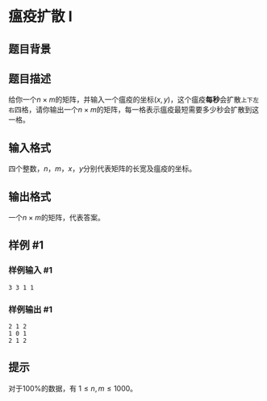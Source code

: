 # 瘟疫扩散 I

## 题目背景

## 题目描述

给你一个$n × m$的矩阵，并输入一个瘟疫的坐标$(x, y)$，这个瘟疫**每秒**会扩散`上下左右`四格，请你输出一个$n × m$的矩阵，每一格表示瘟疫最短需要多少秒会扩散到这一格。

## 输入格式

四个整数，$n，m，x，y$分别代表矩阵的长宽及瘟疫的坐标。

## 输出格式

一个$n × m$的矩阵，代表答案。

## 样例 #1

### 样例输入 #1

```
3 3 1 1
```

### 样例输出 #1

```
2 1 2
1 0 1
2 1 2
```

## 提示

对于$100\%$的数据，有 $1 \leq n, m \leq 1000$。